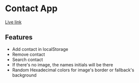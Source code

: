 # Contact App

[Live link](https://all-js.netlify.app/39-contactApp)

## Features

- Add contact in localStorage
- Remove contact
- Search contact
- If there's no image, the names initials will be there
- Random Hexadecimal colors for image's border or fallback's background